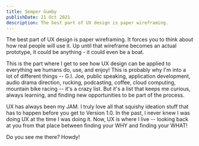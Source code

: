 ```yaml
---
title: Semper Gumby
publishDate: 21 Oct 2021
description: The best part of UX design is paper wireframing.
---
```


<!-- ![Sailboat being shipped overland](/assets/dents/kylebondo.com-semper-gumby-1200x750.png) -->

The best part of UX design is paper wireframing. It forces you to think about how real people will use it. Up until that wireframe becomes an actual prototype, it could be anything - it could even be a boat.

This is the part where I get to see how UX design can be applied to everything we humans do, use, and enjoy! This is probably why I'm into a lot of different things -- G.I. Joe, public speaking, application development, audio drama direction, rucking, podcasting, coffee, cloud computing, mountain bike racing -- it's a crazy list. But it's a list that keeps me curious, always learning, and finding new opportunities to be part of the process.

UX has always been my JAM. I truly love all that squishy ideation stuff that has to happen before you get to Version 1.0. In the past, I never knew I was doing UX at the time I was doing it. Now, UX is where I live -- looking back at you from that place between finding your WHY and finding your WHAT!

Do you see me there?
Howdy!
